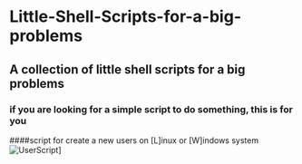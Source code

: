 # Little-Shell-Scripts-for-a-big-problems
## A collection of little shell scripts for a big problems

### if you are looking for a simple script to do something, this is for you

####script for create a new users on [L]inux or [W]indows system
![UserScript]()]